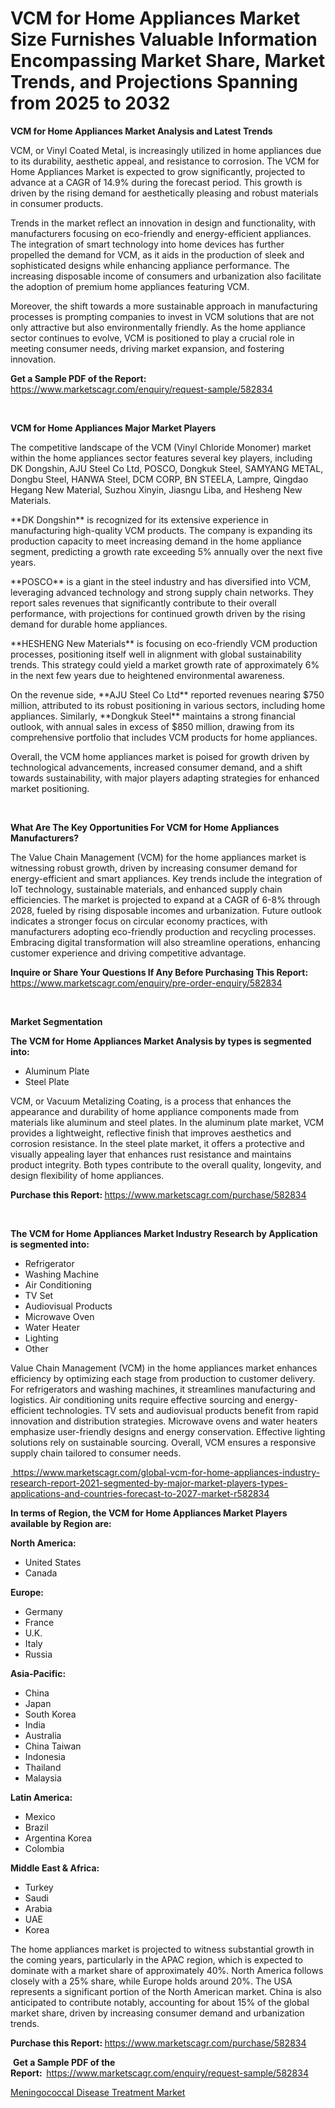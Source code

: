 <p><h1>VCM for Home Appliances Market Size Furnishes Valuable Information Encompassing Market Share, Market Trends, and Projections Spanning from 2025 to 2032</h1></p><p><strong>VCM for Home Appliances Market Analysis and Latest Trends</strong></p>
<p><p>VCM, or Vinyl Coated Metal, is increasingly utilized in home appliances due to its durability, aesthetic appeal, and resistance to corrosion. The VCM for Home Appliances Market is expected to grow significantly, projected to advance at a CAGR of 14.9% during the forecast period. This growth is driven by the rising demand for aesthetically pleasing and robust materials in consumer products.</p><p>Trends in the market reflect an innovation in design and functionality, with manufacturers focusing on eco-friendly and energy-efficient appliances. The integration of smart technology into home devices has further propelled the demand for VCM, as it aids in the production of sleek and sophisticated designs while enhancing appliance performance. The increasing disposable income of consumers and urbanization also facilitate the adoption of premium home appliances featuring VCM.</p><p>Moreover, the shift towards a more sustainable approach in manufacturing processes is prompting companies to invest in VCM solutions that are not only attractive but also environmentally friendly. As the home appliance sector continues to evolve, VCM is positioned to play a crucial role in meeting consumer needs, driving market expansion, and fostering innovation.</p></p>
<p><strong>Get a Sample PDF of the Report:&nbsp;</strong> <a href="https://www.marketscagr.com/enquiry/request-sample/582834?utm_campaign=3189&utm_medium=2&utm_source=Github&utm_content=ia&utm_term=23032025&utm_id=vcm-for-home-appliances">https://www.marketscagr.com/enquiry/request-sample/582834</a></p>
<p>&nbsp;</p>
<p><strong>VCM for Home Appliances Major Market Players</strong></p>
<p><p>The competitive landscape of the VCM (Vinyl Chloride Monomer) market within the home appliances sector features several key players, including DK Dongshin, AJU Steel Co Ltd, POSCO, Dongkuk Steel, SAMYANG METAL, Dongbu Steel, HANWA Steel, DCM CORP, BN STEELA, Lampre, Qingdao Hegang New Material, Suzhou Xinyin, Jiasngu Liba, and Hesheng New Materials. </p><p>**DK Dongshin** is recognized for its extensive experience in manufacturing high-quality VCM products. The company is expanding its production capacity to meet increasing demand in the home appliance segment, predicting a growth rate exceeding 5% annually over the next five years.</p><p>**POSCO** is a giant in the steel industry and has diversified into VCM, leveraging advanced technology and strong supply chain networks. They report sales revenues that significantly contribute to their overall performance, with projections for continued growth driven by the rising demand for durable home appliances.</p><p>**HESHENG New Materials** is focusing on eco-friendly VCM production processes, positioning itself well in alignment with global sustainability trends. This strategy could yield a market growth rate of approximately 6% in the next few years due to heightened environmental awareness.</p><p>On the revenue side, **AJU Steel Co Ltd** reported revenues nearing $750 million, attributed to its robust positioning in various sectors, including home appliances. Similarly, **Dongkuk Steel** maintains a strong financial outlook, with annual sales in excess of $850 million, drawing from its comprehensive portfolio that includes VCM products for home appliances.</p><p>Overall, the VCM home appliances market is poised for growth driven by technological advancements, increased consumer demand, and a shift towards sustainability, with major players adapting strategies for enhanced market positioning.</p></p>
<p>&nbsp;</p>
<p><strong>What Are The Key Opportunities For VCM for Home Appliances Manufacturers?</strong></p>
<p><p>The Value Chain Management (VCM) for the home appliances market is witnessing robust growth, driven by increasing consumer demand for energy-efficient and smart appliances. Key trends include the integration of IoT technology, sustainable materials, and enhanced supply chain efficiencies. The market is projected to expand at a CAGR of 6-8% through 2028, fueled by rising disposable incomes and urbanization. Future outlook indicates a stronger focus on circular economy practices, with manufacturers adopting eco-friendly production and recycling processes. Embracing digital transformation will also streamline operations, enhancing customer experience and driving competitive advantage.</p></p>
<p><strong>Inquire or Share Your Questions If Any Before Purchasing This Report:</strong> <a href="https://www.marketscagr.com/enquiry/pre-order-enquiry/582834?utm_campaign=3189&utm_medium=2&utm_source=Github&utm_content=ia&utm_term=23032025&utm_id=vcm-for-home-appliances">https://www.marketscagr.com/enquiry/pre-order-enquiry/582834</a></p>
<p>&nbsp;</p>
<p><strong>Market Segmentation</strong></p>
<p><strong>The VCM for Home Appliances Market Analysis by types is segmented into:</strong></p>
<p><ul><li>Aluminum Plate</li><li>Steel Plate</li></ul></p>
<p><p>VCM, or Vacuum Metalizing Coating, is a process that enhances the appearance and durability of home appliance components made from materials like aluminum and steel plates. In the aluminum plate market, VCM provides a lightweight, reflective finish that improves aesthetics and corrosion resistance. In the steel plate market, it offers a protective and visually appealing layer that enhances rust resistance and maintains product integrity. Both types contribute to the overall quality, longevity, and design flexibility of home appliances.</p></p>
<p><strong>Purchase this Report:&nbsp;</strong><a href="https://www.marketscagr.com/purchase/582834?utm_campaign=3189&utm_medium=2&utm_source=Github&utm_content=ia&utm_term=23032025&utm_id=vcm-for-home-appliances">https://www.marketscagr.com/purchase/582834</a></p>
<p>&nbsp;</p>
<p><strong>The VCM for Home Appliances Market Industry Research by Application is segmented into:</strong></p>
<p><ul><li>Refrigerator</li><li>Washing Machine</li><li>Air Conditioning</li><li>TV Set</li><li>Audiovisual Products</li><li>Microwave Oven</li><li>Water Heater</li><li>Lighting</li><li>Other</li></ul></p>
<p><p>Value Chain Management (VCM) in the home appliances market enhances efficiency by optimizing each stage from production to customer delivery. For refrigerators and washing machines, it streamlines manufacturing and logistics. Air conditioning units require effective sourcing and energy-efficient technologies. TV sets and audiovisual products benefit from rapid innovation and distribution strategies. Microwave ovens and water heaters emphasize user-friendly designs and energy conservation. Effective lighting solutions rely on sustainable sourcing. Overall, VCM ensures a responsive supply chain tailored to consumer needs.</p></p>
<p><a href="https://www.marketscagr.com/global-vcm-for-home-appliances-industry-research-report-2021-segmented-by-major-market-players-types-applications-and-countries-forecast-to-2027-market-r582834?utm_campaign=3189&utm_medium=2&utm_source=Github&utm_content=ia&utm_term=23032025&utm_id=vcm-for-home-appliances">&nbsp;https://www.marketscagr.com/global-vcm-for-home-appliances-industry-research-report-2021-segmented-by-major-market-players-types-applications-and-countries-forecast-to-2027-market-r582834</a></p>
<p><strong>In terms of Region, the VCM for Home Appliances Market Players available by Region are:</strong></p>
<p>
    <p> <strong> North America: </strong>
        <ul>
            <li>United States</li>
            <li>Canada</li>
        </ul>
        </p> 
    <p> <strong> Europe: </strong>
        <ul>
            <li>Germany</li>
            <li>France</li>
            <li>U.K.</li>
            <li>Italy</li>
            <li>Russia</li>
        </ul>
        </p> 
    <p> <strong> Asia-Pacific: </strong>
        <ul>
            <li>China</li>
            <li>Japan</li>
            <li>South Korea</li>
            <li>India</li>
            <li>Australia</li>
            <li>China Taiwan</li>
            <li>Indonesia</li>
            <li>Thailand</li>
            <li>Malaysia</li>
        </ul>
        </p> 
    <p> <strong> Latin America: </strong>
        <ul>
            <li>Mexico</li>
            <li>Brazil</li>
            <li>Argentina Korea</li>
            <li>Colombia</li>
        </ul>
        </p> 
    <p> <strong> Middle East & Africa: </strong>
        <ul>
            <li>Turkey</li>
            <li>Saudi</li>
            <li>Arabia</li>
            <li>UAE</li>
            <li>Korea</li>
        </ul>
    </p>
    </p>
<p><p>The home appliances market is projected to witness substantial growth in the coming years, particularly in the APAC region, which is expected to dominate with a market share of approximately 40%. North America follows closely with a 25% share, while Europe holds around 20%. The USA represents a significant portion of the North American market. China is also anticipated to contribute notably, accounting for about 15% of the global market share, driven by increasing consumer demand and urbanization trends.</p></p>
<p><strong>Purchase this Report: </strong><a href="https://www.marketscagr.com/purchase/582834?utm_campaign=3189&utm_medium=2&utm_source=Github&utm_content=ia&utm_term=23032025&utm_id=vcm-for-home-appliances">https://www.marketscagr.com/purchase/582834</a></p>
<p>&nbsp;<strong>Get a Sample PDF of the Report:&nbsp;&nbsp;</strong><a href="https://www.marketscagr.com/enquiry/request-sample/582834?utm_campaign=3189&utm_medium=2&utm_source=Github&utm_content=ia&utm_term=23032025&utm_id=vcm-for-home-appliances">https://www.marketscagr.com/enquiry/request-sample/582834</a></p>
<p><strong></strong></p>
<p><p><a href="https://github.com/sharphadan/Market-Research-Report-List-1/blob/main/meningococcal-disease-treatment-market.md?utm_campaign=3189&utm_medium=2&utm_source=Github&utm_content=ia&utm_term=23032025&utm_id=vcm-for-home-appliances">Meningococcal Disease Treatment Market</a></p></p>